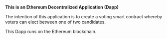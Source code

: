 **This is an Ethereum Decentralized Application (Dapp)**

The intention of this application is to create a voting smart contract whereby voters can elect between one of two candidates. 

This Dapp runs on the Ethereum blockchain. 

